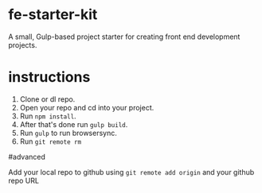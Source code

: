 # fe-starter-kit
A small, Gulp-based project starter for creating front end development projects.

# instructions

1. Clone or dl repo.
2. Open your repo and cd into your project.
3. Run `npm install`.
4. After that's done run `gulp build`. 
5. Run `gulp` to run browsersync.
6. Run `git remote rm`

#advanced

Add your local repo to github using `git remote add origin` and your github repo URL